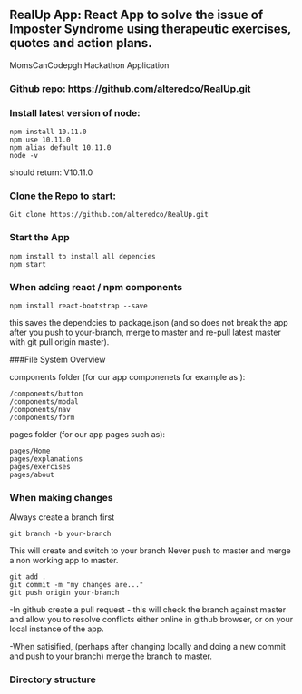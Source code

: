 ## RealUp App: React App to solve the issue of Imposter Syndrome using therapeutic exercises, quotes and action plans.
MomsCanCodepgh Hackathon Application

### Github repo: https://github.com/alteredco/RealUp.git

### Install latest version of node:

```
npm install 10.11.0
npm use 10.11.0
npm alias default 10.11.0
node -v
```

should return: V10.11.0

### Clone the Repo to start:

``` 
Git clone https://github.com/alteredco/RealUp.git
```
### Start the App

``` 
npm install to install all depencies
npm start
```

### When adding react / npm components

```
npm install react-bootstrap --save
```
this saves the dependcies to package.json (and so does not break the app after you push to your-branch, merge to master and re-pull latest master with git pull origin master).

###File System Overview

components folder (for our app componenets for example as ):

```
/components/button
/components/modal
/components/nav
/components/form
```

pages folder (for our app pages such as):
```
pages/Home
pages/explanations
pages/exercises
pages/about
```

### When making changes
Always create a branch first
```
git branch -b your-branch
```
This will create and switch to your branch
Never push to master and merge a non working app to master.
```
git add .
git commit -m "my changes are..."
git push origin your-branch
```
-In github create a pull request - this will check the branch against master and allow you to resolve conflicts either online in github browser, or on your local instance of the app.

-When satisified, (perhaps after changing locally and doing a new commit and push to your branch) merge the branch to master.


### Directory structure
